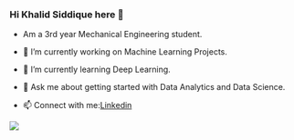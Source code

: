 ### Hi Khalid Siddique here 👋


- Am a 3rd year Mechanical Engineering student.
- 🔭 I’m currently working on Machine Learning Projects.
- 🌱 I’m currently learning Deep Learning.

- 💬 Ask me about getting started with Data Analytics and Data Science.

- 📫 Connect with me:[Linkedin](https://www.linkedin.com/in/md-khalid-siddique/)

<img src = "https://github-readme-stats.vercel.app/api?username=Mdkhalidsiddique&&show_icons=true&title_color=solid crimson_color=navy blue_color=rgb(128 128 0)_color=red_">

